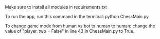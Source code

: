Make sure to install all modules in requirements.txt

To run the app, run this command in the terminal: python ChessMain.py

To change game mode from human vs bot 
to human to human: change the value of "player_two = False" in line 43 in ChessMain.py to True.
